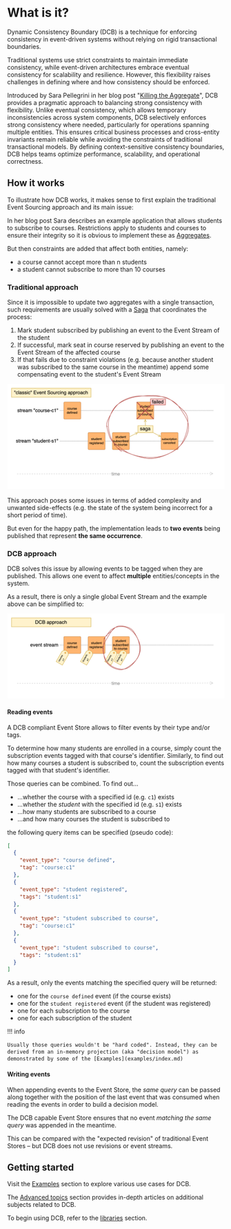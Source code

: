 # What is it?

Dynamic Consistency Boundary (DCB) is a technique for enforcing consistency in event-driven systems without relying on rigid transactional boundaries.

Traditional systems use strict constraints to maintain immediate consistency, while event-driven architectures embrace eventual consistency for scalability and resilience. However, this flexibility raises challenges in defining where and how consistency should be enforced.

Introduced by Sara Pellegrini in her blog post "[Killing the Aggregate](https://sara.event-thinking.io/2023/04/kill-aggregate-chapter-1-I-am-here-to-kill-the-aggregate.html)", DCB provides a pragmatic approach to balancing strong consistency with flexibility. Unlike eventual consistency, which allows temporary inconsistencies across system components, DCB selectively enforces strong consistency where needed, particularly for operations spanning multiple entities. This ensures critical business processes and cross-entity invariants remain reliable while avoiding the constraints of traditional transactional models. By defining context-sensitive consistency boundaries, DCB helps teams optimize performance, scalability, and operational correctness.

## How it works

To illustrate how DCB works, it makes sense to first explain the traditional Event Sourcing approach and its main issue:

In her blog post Sara describes an example application that allows students to subscribe to courses.
Restrictions apply to students and courses to ensure their integrity so it is obvious to implement these as [Aggregates](glossary.md#aggregate).

But then constraints are added that affect both entities, namely:

- a course cannot accept more than n students
- a student cannot subscribe to more than 10 courses

### Traditional approach

Since it is impossible to update two aggregates with a single transaction, such requirements are usually solved with a [Saga](glossary.md#saga) that coordinates the process:

1. Mark student subscribed by publishing an event to the Event Stream of the student
2. If successful, mark seat in course reserved by publishing an event to the Event Stream of the affected course
3. If that fails due to constraint violations (e.g. because another student was subscribed to the same course in the meantime) append some compensating event to the student's Event Stream

![Traditional](assets/img/example_traditional.png)

This approach poses some issues in terms of added complexity and unwanted side-effects (e.g. the state of the system being incorrect for a short period of time).

But even for the happy path, the implementation leads to **two events** being published that represent **the same occurrence**.

### DCB approach

DCB solves this issue by allowing events to be tagged when they are published.
This allows one event to affect **multiple** entities/concepts in the system.

As a result, there is only a single global Event Stream and the example above can be simplified to:

![Traditional](assets/img/example_dcb.png)

#### Reading events

A DCB compliant Event Store allows to filter events by their type and/or tags.

To determine how many students are enrolled in a course, simply count the subscription events tagged with that course's identifier.
Similarly, to find out how many courses a student is subscribed to, count the subscription events tagged with that student's identifier.

Those queries can be combined. To find out...

- ...whether the course with a specified id (e.g. `c1`) exists
- ...whether the _student_ with the specified id (e.g. `s1`) exists
- ...how many students are subscribed to a course
- ...and how many courses the student is subscribed to

the following query items can be specified (pseudo code):

```json
[
  {
    "event_type": "course defined",
    "tag": "course:c1"
  },
  {
    "event_type": "student registered",
    "tags": "student:s1"
  },
  {
    "event_type": "student subscribed to course",
    "tag": "course:c1"
  },
  {
    "event_type": "student subscribed to course",
    "tags": "student:s1"
  }
]
```

As a result, only the events matching the specified query will be returned:

- one for the `course defined` event (if the course exists)
- one for the `student registered` event (if the student was registered)
- one for each subscription to the course
- one for each subscription of the student

!!! info

    Usually those queries wouldn't be "hard coded". Instead, they can be derived from an in-memory projection (aka "decision model") as demonstrated by some of the [Examples](examples/index.md)

#### Writing events

When appending events to the Event Store, the *same query* can be passed along together with the position of the last event that was consumed when reading the events in order to build a decision model.

The DCB capable Event Store ensures that no event *matching the same query* was appended in the meantime.

This can be compared with the "expected revision" of traditional Event Stores – but DCB does not use revisions or event streams.

## Getting started

Visit the [Examples](examples/index.md) section to explore various use cases for DCB.

The [Advanced topics](advanced/index.md) section provides in-depth articles on additional subjects related to DCB.

To begin using DCB, refer to the [libraries](libraries/index.md) section.